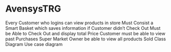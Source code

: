 # AvensysTRG

Every Customer who logins can view products in store
Must Consist a Smart Basket which saves information if Customer didn’t Check Out
Must be Able to Check Out and display total Price
Customer must be able to view past Purchases
Super Market Owner be able to view all products Sold
Class Diagram
Use case diagram
